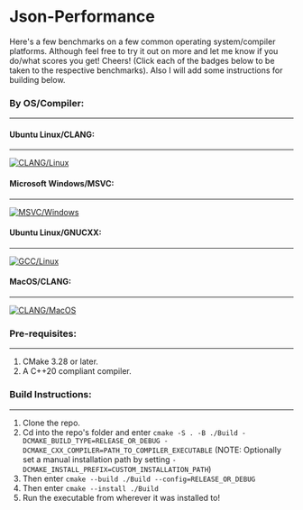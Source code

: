# Json-Performance
Here's a few benchmarks on a few common operating system/compiler platforms. Although feel free to try it out on more and let me know if you do/what scores you get! Cheers! (Click each of the badges below to be taken to the respective benchmarks). Also I will add some instructions for building below.
### By OS/Compiler:
----
#### Ubuntu Linux/CLANG:
----
[![CLANG/Linux](https://img.shields.io/github/actions/workflow/status/RealTimeChris/Json-Performance/Build-And-Test.yml?style=plastic&logo=linux&logoColor=green&label=CLANG&labelColor=pewter&color=blue&branch=main)](https://github.com/RealTimeChris/Json-Performance/blob/main/Ubuntu-CLANG.md)
#### Microsoft Windows/MSVC:
----
[![MSVC/Windows](https://img.shields.io/github/actions/workflow/status/RealTimeChris/Json-Performance/Build-And-Test.yml?style=plastic&logo=Microsoft&logoColor=green&label=MSVC&labelColor=pewter&color=blue&branch=main)](https://github.com/RealTimeChris/Json-Performance/blob/main/Windows-MSVC.md)
#### Ubuntu Linux/GNUCXX:
----
[![GCC/Linux](https://img.shields.io/github/actions/workflow/status/RealTimeChris/Json-Performance/Build-And-Test.yml?style=plastic&logo=linux&logoColor=green&label=GCC&labelColor=pewter&color=blue&branch=main)](https://github.com/RealTimeChris/Json-Performance/blob/main/Ubuntu-GCC.md)
#### MacOS/CLANG:
----
[![CLANG/MacOS](https://img.shields.io/github/actions/workflow/status/RealTimeChris/Json-Performance/Build-And-Test.yml?style=plastic&logo=apple&logoColor=green&label=CLANG&labelColor=pewter&color=blue&branch=main)](https://github.com/RealTimeChris/Json-Performance/blob/main/MacOS-CLANG.md)

### Pre-requisites:
---
1. CMake 3.28 or later.
2. A C++20 compliant compiler.
### Build Instructions:
---
1. Clone the repo.
2. Cd into the repo's folder and enter `cmake -S . -B ./Build -DCMAKE_BUILD_TYPE=RELEASE_OR_DEBUG -DCMAKE_CXX_COMPILER=PATH_TO_COMPILER_EXECUTABLE` (NOTE: Optionally set a manual installation path by setting `-DCMAKE_INSTALL_PREFIX=CUSTOM_INSTALLATION_PATH`)
4. Then enter `cmake --build ./Build --config=RELEASE_OR_DEBUG`
5. Then enter `cmake --install ./Build`
6. Run the executable from wherever it was installed to!
